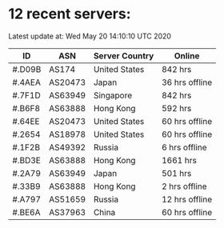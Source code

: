 # 12 recent servers:

Latest update at: Wed May 20 14:10:10 UTC 2020

| ID | ASN | Server Country | Online |
| -- | --- | -------------- | ------ |
| #.D09B | AS174 | United States | 842 hrs |
| #.4AEA | AS20473 | Japan | 36 hrs offline |
| #.7F1D | AS63949 | Singapore | 842 hrs |
| #.B6F8 | AS63888 | Hong Kong | 592 hrs |
| #.64EE | AS20473 | United States | 60 hrs offline |
| #.2654 | AS18978 | United States | 60 hrs offline |
| #.1F2B | AS49392 | Russia | 6 hrs offline |
| #.BD3E | AS63888 | Hong Kong | 1661 hrs |
| #.2A79 | AS63949 | Japan | 501 hrs |
| #.33B9 | AS63888 | Hong Kong | 2 hrs offline |
| #.A797 | AS51659 | Russia | 12 hrs offline |
| #.BE6A | AS37963 | China | 60 hrs offline |

